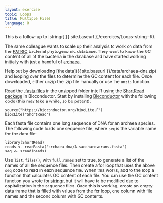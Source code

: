 ```yaml
---
layout: exercise
topic: Loops
title: Multiple Files
language: R
---
```


This is a follow-up to [stringr]({{ site.baseurl }}/exercises/Loops-stringr-R).

The same colleague wants to scale up their analysis to work on data from the [PATRIC](http://www.patricbrc.org) bacterial phytogenomic database. They want to know the GC content of all of the bacteria in the database and have started working initially 
with just a handful of [archaea](https://en.wikipedia.org/wiki/Archaea). 

Help out by downloading [the data]({{ site.baseurl }}/data/archaea-dna.zip)
and looping over the files to determine the GC content for each file. Once 
downloaded, either unzip the .zip file manually or use the `unzip` function. 

Read the [.fasta files](https://en.wikipedia.org/wiki/FASTA_format) in the unzipped 
folder into R using the [ShortRead package](http://www.bioconductor.org/packages/release/bioc/html/ShortRead.html) in Bioconductor. Start by installing [Bioconductor](http://www.bioconductor.org/install/) with the following code (this may take a
while, so be patient): 

```
source("https://bioconductor.org/biocLite.R")
biocLite("ShortRead")
```

Each fasta file contains one long sequence of DNA for an archaea species. The 
following code loads one sequence file, where `seq` is the variable name for the data 
file:

```
library(ShortRead)
reads <- readFasta("archaea-dna/A-saccharovorans.fasta")
seq <- sread(reads)
```

Use `list.files()`, with `full.names` set to true, to generate a list of the names
of all the sequence files. Then create a for loop that uses the above `seq` code to 
read in each sequence file. When this works, add to the loop a function that 
calculates GC content of each file. You can use the GC content function you wrote for 
[stringr]({{site.baseurl}}/exercises/Loops-stringr-R), but it will have to be 
modified due to capitalization in the sequence files. Once this is working, create
an empty data frame that is filled with values from the for loop, one column with 
file names and the second column with GC contents. 
